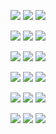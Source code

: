 ![](http://localhost:3000/shields/june07/dillinger-commit-testing)
![](http://localhost:3000/shields/june07/dillinger-commit-testing)
![](http://localhost:3000/shields/june07/dillinger-commit-testing)

![](http://localhost:3000/shields/june07/dillinger-commit-testing)
![](http://localhost:3000/shields/june07/dillinger-commit-testing)
![](http://localhost:3000/shields/june07/dillinger-commit-testing)



![](http://localhost:3000/shields/june07/dillinger-commit-testing)
![](http://localhost:3000/shields/june07/dillinger-commit-testing)
![](http://localhost:3000/shields/june07/dillinger-commit-testing)



![](http://localhost:3000/shields/june07/dillinger-commit-testing)
![](http://localhost:3000/shields/june07/dillinger-commit-testing)
![](http://localhost:3000/shields/june07/dillinger-commit-testing)

![](http://localhost:3000/shields/june07/dillinger-commit-testing)
![](http://localhost:3000/shields/june07/dillinger-commit-testing)
![](http://localhost:3000/shields/june07/dillinger-commit-testing)

![](http://localhost:3000/shields/june07/dillinger-commit-testing)
![](http://localhost:3000/shields/june07/dillinger-commit-testing)
![](http://localhost:3000/shields/june07/dillinger-commit-testing)

